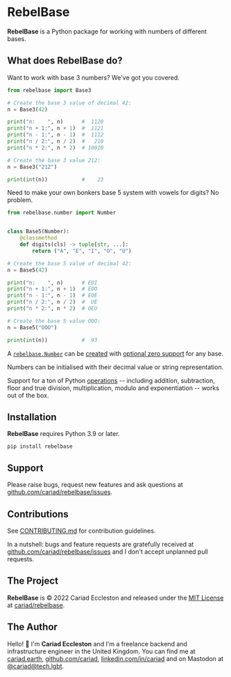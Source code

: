 # RebelBase

**RebelBase** is a Python package for working with numbers of different bases.

## What does RebelBase do?

Want to work with base 3 numbers? We've got you covered.

```python
from rebelbase import Base3

# Create the base 3 value of decimal 42:
n = Base3(42)

print("n:    ", n)      #  1120
print("n + 1:", n + 1)  #  1121
print("n - 1:", n - 1)  #  1112
print("n / 2:", n / 2)  #   210
print("n * 2:", n * 2)  # 10010

# Create the base 3 value 212:
n = Base3("212")

print(int(n))           #    23
```

Need to make your own bonkers base 5 system with vowels for digits? No problem.

```python
from rebelbase.number import Number


class Base5(Number):
    @classmethod
    def digits(cls) -> tuple[str, ...]:
        return ("A", "E", "I", "O", "U")

# Create the base 5 value of decimal 42:
n = Base5(42)

print("n:    ", n)      # EOI
print("n + 1:", n + 1)  # EOO
print("n - 1:", n - 1)  # EOE
print("n / 2:", n / 2)  #  UE
print("n * 2:", n * 2)  # OEU

# Create the base 5 value OOO:
n = Base5("OOO")

print(int(n))           #  93
```

A [`rebelbase.Number`](https://rebelbase.dev/number/) can be [created](https://rebelbase.dev/create/) with [optional zero support](https://rebelbase.dev/optional-zero/) for any base.

Numbers can be initialised with their decimal value or string representation.

Support for a ton of Python [operations](https://rebelbase.dev/number/#math-operations) -- including addition, subtraction, floor and true division, multiplication, modulo and exponentiation -- works out of the box.

## Installation

**RebelBase** requires Python 3.9 or later.

```console
pip install rebelbase
```

## Support

Please raise bugs, request new features and ask questions at [github.com/cariad/rebelbase/issues](https://github.com/cariad/rebelbase/issues).

## Contributions

See [CONTRIBUTING.md](https://github.com/cariad/rebelbase/blob/main/CONTRIBUTING.md) for contribution guidelines.

In a nutshell: bugs and feature requests are gratefully received at [github.com/cariad/rebelbase/issues](https://github.com/cariad/rebelbase/issues) and I don't accept unplanned pull requests.

## The Project

**RebelBase** is &copy; 2022 Cariad Eccleston and released under the [MIT License](https://github.com/cariad/rebelbase/blob/main/LICENSE) at [cariad/rebelbase](https://github.com/cariad/rebelbase).

## The Author

Hello! 👋 I'm **Cariad Eccleston** and I'm a freelance backend and infrastructure engineer in the United Kingdom. You can find me at [cariad.earth](https://cariad.earth), [github.com/cariad](https://github.com/cariad), [linkedin.com/in/cariad](https://linkedin.com/in/cariad) and on Mastodon at [@cariad@tech.lgbt](https://tech.lgbt/@cariad).

